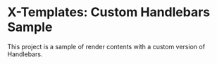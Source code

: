 # X-Templates: Custom Handlebars Sample
This project is a sample of render contents with a custom version of Handlebars.
